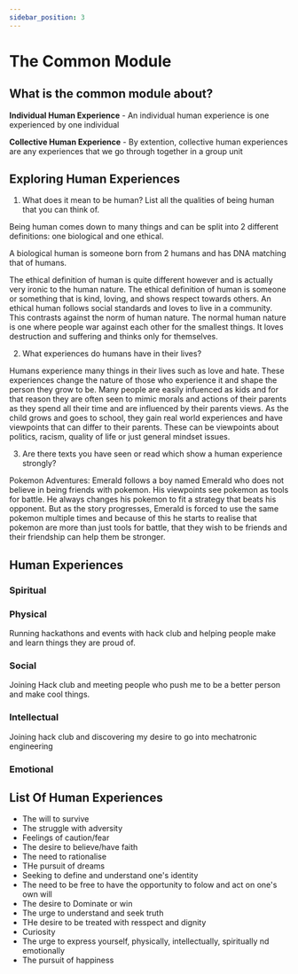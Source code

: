```yaml
---
sidebar_position: 3
---
```


# The Common Module

## What is the common module about?

**__Individual Human Experience__** - An individual human experience is one experienced by one individual

**__Collective Human Experience__** - By extention, collective human experiences are any experiences that we go through together in a group unit

## Exploring Human Experiences

1. What does it mean to be human? List all the qualities of being human that you can think of.

Being human comes down to many things and can be split into 2 different definitions: one biological and one ethical.

A biological human is someone born from 2 humans and has DNA matching that of humans.

The ethical definition of human is quite different however and is actually very ironic to the human nature. The ethical definition of human is someone or something that is kind, loving, and shows respect towards others. An ethical human follows social standards and loves to live in a community. This contrasts against the norm of human nature. The normal human nature is one where people war against each other for the smallest things. It loves destruction and suffering and thinks only for themselves. 

2. What experiences do humans have in their lives?

Humans experience many things in their lives such as love and hate. These experiences change the nature of those who experience it and shape the person they grow to be. Many people are easily infuenced as kids and for that reason they are often seen to mimic morals and actions of their parents as they spend all their time and are influenced by their parents views. As the child grows and goes to school, they gain real world experiences and have viewpoints that can differ to their parents. These can be viewpoints about politics, racism, quality of life or just general mindset issues.

3. Are there texts you have seen or read which show a human experience strongly?

Pokemon Adventures: Emerald follows a boy named Emerald who does not believe in being friends with pokemon. His viewpoints see pokemon as tools for battle. He always changes his pokemon to fit a strategy that beats his opponent. But as the story progresses, Emerald is forced to use the same pokemon multiple times and because of this he starts to realise that pokemon are more than just tools for battle, that they wish to be friends and their friendship can help them be stronger. 

## Human Experiences

### Spiritual



### Physical

Running hackathons and events with hack club and helping people make and learn things they are proud of.

### Social

Joining Hack club and meeting people who push me to be a better person and make cool things.

### Intellectual

Joining hack club and discovering my desire to go into mechatronic engineering

### Emotional


## List Of Human Experiences

- The will to survive
- The struggle with adversity
- Feelings of caution/fear
- The desire to believe/have faith
- The need to rationalise
- THe pursuit of dreams
- Seeking to define and understand one's identity
- The need to be free to have the opportunity to folow and act on one's own will
- The desire to Dominate or win
- The urge to understand and seek truth
- THe desire to be treated with resspect and dignity
- Curiosity
- The urge to express yourself, physically, intellectually, spiritually nd emotionally
- The pursuit of happiness





